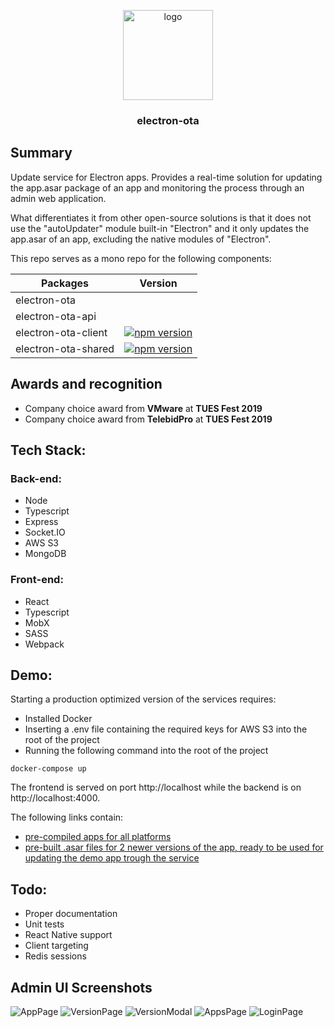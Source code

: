 <p align="center">
  <img alt="logo" src="https://i.imgur.com/G9DnSSU.png" width="144">
</p>

<h3 align="center">
  electron-ota
</h3>

## Summary

Update service for Electron apps. Provides a real-time solution for updating the app.asar package of an app and monitoring the process through an admin web application.

What differentiates it from other open-source solutions is that it does not use the "autoUpdater" module built-in "Electron" and it only updates the app.asar of an app, excluding the native modules of "Electron".

This repo serves as a mono repo for the following components:

| Packages            | Version                                                                                                          |
|---------------------|------------------------------------------------------------------------------------------------------------------|
| electron-ota        |                                                                                                                  |
| electron-ota-api    |                                                                                                                  |
| electron-ota-client | [![npm version](https://badge.fury.io/js/electron-ota-client.svg)](https://badge.fury.io/js/electron-ota-client) |
| electron-ota-shared | [![npm version](https://badge.fury.io/js/electron-ota-shared.svg)](https://badge.fury.io/js/electron-ota-shared) |

## Awards and recognition
* Company choice award from <b>VMware</b> at <b>TUES Fest 2019</b>
* Company choice award from <b>TelebidPro</b> at <b>TUES Fest 2019</b>

## Tech Stack:

### Back-end: 
* Node
* Typescript
* Express
* Socket.IO
* AWS S3
* MongoDB

### Front-end:
* React
* Typescript
* MobX
* SASS
* Webpack

## Demo:
Starting a production optimized version of the services requires:
* Installed Docker 
* Inserting a .env file containing the required keys for AWS S3 into the root of the project
* Running the following command into the root of the project
```
docker-compose up
```
The frontend is served on port http://localhost while the backend is on http://localhost:4000.

The following links contain:
* [pre-compiled apps for all platforms](https://drive.google.com/drive/folders/14E5ILM0WXYvB0T19GkCjwUu1RHeebMSM)
* [pre-built .asar files for 2 newer versions of the app, ready to be used for updating the demo app trough the service](https://drive.google.com/drive/folders/1uGzFqSQcVENd7xeqoNHBH6zza8UmHyvK)

## Todo: 
* Proper documentation
* Unit tests
* React Native support
* Client targeting
* Redis sessions

## Admin UI Screenshots
![AppPage](https://i.imgur.com/SdK6Pfn.png)
![VersionPage](https://i.imgur.com/1HNVuuI.png)
![VersionModal](https://i.imgur.com/5gV6VaY.png)
![AppsPage](https://i.imgur.com/lk2XyWg.png)
![LoginPage](https://i.imgur.com/5gV6VaY.png)
